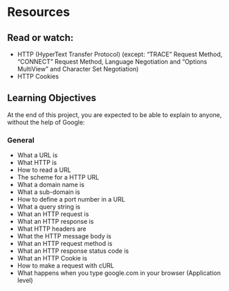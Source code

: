 <h1>Resources</h1>

<h2>Read or watch:</h2>
<ul>
    <li>HTTP (HyperText Transfer Protocol) (except: “TRACE” Request Method, “CONNECT” Request Method, Language Negotiation and “Options MultiView” and Character Set Negotiation)</li>
    <li>HTTP Cookies</li>
</ul>

<h2>Learning Objectives</h2>
<p>At the end of this project, you are expected to be able to explain to anyone, without the help of Google:</p>

<h3>General</h3>
<ul>
    <li>What a URL is</li>
    <li>What HTTP is</li>
    <li>How to read a URL</li>
    <li>The scheme for a HTTP URL</li>
    <li>What a domain name is</li>
    <li>What a sub-domain is</li>
    <li>How to define a port number in a URL</li>
    <li>What a query string is</li>
    <li>What an HTTP request is</li>
    <li>What an HTTP response is</li>
    <li>What HTTP headers are</li>
    <li>What the HTTP message body is</li>
    <li>What an HTTP request method is</li>
    <li>What an HTTP response status code is</li>
    <li>What an HTTP Cookie is</li>
    <li>How to make a request with cURL</li>
    <li>What happens when you type google.com in your browser (Application level)</li>
</ul>
